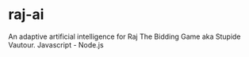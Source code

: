 # raj-ai
An adaptive artificial intelligence for Raj The Bidding Game aka Stupide Vautour.
Javascript - Node.js 
